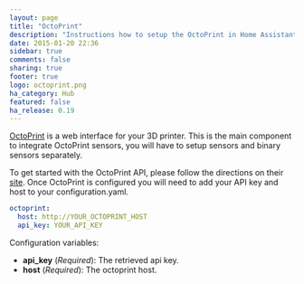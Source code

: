 ```yaml
---
layout: page
title: "OctoPrint"
description: "Instructions how to setup the OctoPrint in Home Assistant."
date: 2015-01-20 22:36
sidebar: true
comments: false
sharing: true
footer: true
logo: octoprint.png
ha_category: Hub
featured: false
ha_release: 0.19
---
```


[OctoPrint](http://octoprint.org/) is a web interface for your 3D printer. This is the main component to integrate OctoPrint sensors, you will have to setup sensors and binary sensors separately.

To get started with the OctoPrint API, please follow the directions on their [site](http://docs.octoprint.org/en/master/api/general.html). Once OctoPrint is configured you will need to add your API key and host to your configuration.yaml. 


```yaml
octoprint:
  host: http://YOUR_OCTOPRINT_HOST
  api_key: YOUR_API_KEY
```

Configuration variables:

- **api_key** (*Required*): The retrieved api key.
- **host** (*Required*): The octoprint host.
